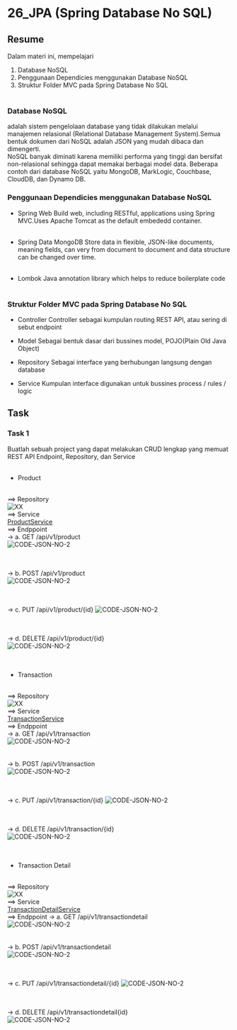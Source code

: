 # 26_JPA (Spring Database No SQL)

## Resume

Dalam materi ini, mempelajari <br />

1. Database NoSQL <br />
2. Penggunaan Dependicies menggunakan Database NoSQL <br />
3. Struktur Folder MVC pada Spring Database No SQL<br /><br />

### Database NoSQL

adalah sistem pengelolaan database yang tidak dilakukan melalui manajemen relasional (Relational Database Management System).Semua bentuk dokumen dari NoSQL adalah JSON yang mudah dibaca dan dimengerti.<br /> NoSQL banyak diminati karena memiliki performa yang tinggi dan bersifat non-relasional sehingga dapat memakai berbagai model data. Beberapa contoh dari database NoSQL yaitu MongoDB, MarkLogic, Couchbase, CloudDB, dan Dynamo DB.

### Penggunaan Dependicies menggunakan Database NoSQL

- Spring Web
  Build web, including RESTful, applications using Spring MVC.Uses Apache
  Tomcat as the default embededd container.<br /><br />

- Spring Data MongoDB
  Store data in flexible, JSON-like documents, meaning fields, can very from
  document to document and data structure can be changed over time.<br /><br />

- Lombok
  Java annotation library which helps to reduce boilerplate code<br /><br />

### Struktur Folder MVC pada Spring Database No SQL

- Controller
  Controller sebagai kumpulan routing REST API, atau sering di sebut endpoint

- Model
  Sebagai bentuk dasar dari bussines model, POJO(Plain Old Java Object)

- Repository
  Sebagai interface yang berhubungan langsung dengan database

- Service
  Kumpulan interface digunakan untuk bussines process / rules / logic

## Task

### Task 1

Buatlah sebuah project yang dapat
melakukan CRUD lengkap yang memuat REST API Endpoint, Repository, dan Service<br /><br />

- Product <br /><br />

==> Repository<br />
![XX]()<br />
==> Service<br />
[ProductService]()<br />
==> Endppoint<br />
-> a. GET /api/v1/product <br />
![CODE-JSON-NO-2](<https://github.com/hafidzencis/java_muhammad-hafidz-febriansyah/blob/master/22_Getting%20Started%20REST%20Spring%20Boot%20(MVC)/screenshot/GET.JPG>)<br /><br/><br />

-> b. POST /api/v1/product <br />
![CODE-JSON-NO-2](<https://github.com/hafidzencis/java_muhammad-hafidz-febriansyah/blob/master/22_Getting%20Started%20REST%20Spring%20Boot%20(MVC)/screenshot/POST.JPG>)<br /><br/><br />

-> c. PUT /api/v1/product/{id}
![CODE-JSON-NO-2](<https://github.com/hafidzencis/java_muhammad-hafidz-febriansyah/blob/master/22_Getting%20Started%20REST%20Spring%20Boot%20(MVC)/screenshot/POST.JPG>)<br /><br/><br />

-> d. DELETE /api/v1/product/{id} <br />
![CODE-JSON-NO-2](<https://github.com/hafidzencis/java_muhammad-hafidz-febriansyah/blob/master/22_Getting%20Started%20REST%20Spring%20Boot%20(MVC)/screenshot/DELETE.JPG>)<br /><br/><br />

- Transaction <br /><br />

==> Repository<br />
![XX]()<br />
==> Service<br />
[TransactionService]()<br />
==> Endppoint<br />
-> a. GET /api/v1/transaction <br />
![CODE-JSON-NO-2](<https://github.com/hafidzencis/java_muhammad-hafidz-febriansyah/blob/master/22_Getting%20Started%20REST%20Spring%20Boot%20(MVC)/screenshot/GET.JPG>)<br /><br/><br />
-> b. POST /api/v1/transaction <br />
![CODE-JSON-NO-2](<https://github.com/hafidzencis/java_muhammad-hafidz-febriansyah/blob/master/22_Getting%20Started%20REST%20Spring%20Boot%20(MVC)/screenshot/POST.JPG>)<br /><br/><br />

-> c. PUT /api/v1/transaction/{id}
![CODE-JSON-NO-2](<https://github.com/hafidzencis/java_muhammad-hafidz-febriansyah/blob/master/22_Getting%20Started%20REST%20Spring%20Boot%20(MVC)/screenshot/POST.JPG>)<br /><br/><br />

-> d. DELETE /api/v1/transaction/{id} <br />
![CODE-JSON-NO-2](<https://github.com/hafidzencis/java_muhammad-hafidz-febriansyah/blob/master/22_Getting%20Started%20REST%20Spring%20Boot%20(MVC)/screenshot/DELETE.JPG>)<br /><br/><br />

- Transaction Detail <br /><br />

==> Repository<br />
![XX]()<br />
==> Service<br />
[TransactionDetailService]()<br />
==> Endppoint
-> a. GET /api/v1/transactiondetail <br />
![CODE-JSON-NO-2](<https://github.com/hafidzencis/java_muhammad-hafidz-febriansyah/blob/master/22_Getting%20Started%20REST%20Spring%20Boot%20(MVC)/screenshot/GET.JPG>)<br /><br/><br />
-> b. POST /api/v1/transactiondetail <br />
![CODE-JSON-NO-2](<https://github.com/hafidzencis/java_muhammad-hafidz-febriansyah/blob/master/22_Getting%20Started%20REST%20Spring%20Boot%20(MVC)/screenshot/POST.JPG>)<br /><br/><br />

-> c. PUT /api/v1/transactiondetail/{id}
![CODE-JSON-NO-2](<https://github.com/hafidzencis/java_muhammad-hafidz-febriansyah/blob/master/22_Getting%20Started%20REST%20Spring%20Boot%20(MVC)/screenshot/POST.JPG>)<br /><br/><br />

-> d. DELETE /api/v1/transactiondetail{id} <br />
![CODE-JSON-NO-2](<https://github.com/hafidzencis/java_muhammad-hafidz-febriansyah/blob/master/22_Getting%20Started%20REST%20Spring%20Boot%20(MVC)/screenshot/DELETE.JPG>)<br /><br/><br />
